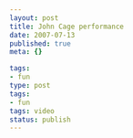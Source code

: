 ```yaml
---
layout: post
title: John Cage performance
date: 2007-07-13
published: true
meta: {}

tags:
- fun
type: post
tags:
- fun
tags: video
status: publish
---
```


